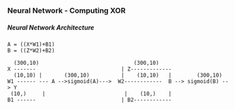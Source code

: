 ### Neural Network - Computing XOR 

##### Neural Network Architecture

    
    A = ((X*W1)+B1)
    B = ((Z*W2)+B2)

      (300,10)                              (300,10)
    X -------                           | Z-------------
      (10,10) |       (300,10)          |    (10,10)   |        (300,10)
    W1 ------ --- A -->sigmoid(A)--->  W2------------  B --> sigmoid(B) --> Y
     (10,)     |                         |    (10,)    |
    B1 ------                           | B2------------

